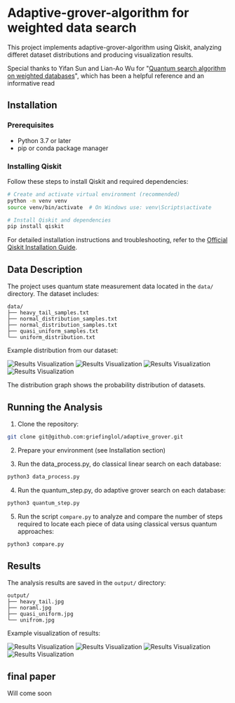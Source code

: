 # Adaptive-grover-algorithm for weighted data search

This project implements adaptive-grover-algorithm using Qiskit, analyzing differet dataset distributions and producing visualization results. 

Special thanks to Yifan Sun and Lian-Ao Wu for "[Quantum search algorithm on weighted databases](https://doi.org/10.1038/s41598-024-81701-7)", which has been a helpful reference and an informative read

## Installation

### Prerequisites
- Python 3.7 or later
- pip or conda package manager

### Installing Qiskit
Follow these steps to install Qiskit and required dependencies:

```bash
# Create and activate virtual environment (recommended)
python -m venv venv
source venv/bin/activate  # On Windows use: venv\Scripts\activate

# Install Qiskit and dependencies
pip install qiskit
```

For detailed installation instructions and troubleshooting, refer to the [Official Qiskit Installation Guide](https://qiskit.org/documentation/getting_started.html).

## Data Description

The project uses quantum state measurement data located in the `data/` directory. The dataset includes:

```
data/
├── heavy_tail_samples.txt       
├── normal_distribution_samples.txt
├── normal_distribution_samples.txt
├── quasi_uniform_samples.txt
└── uniform_distribution.txt  
```

Example distribution from our dataset:

![Results Visualization](data/heavy_tail.jpg)
![Results Visualization](data/normal.jpg)
![Results Visualization](data/quasi_unifrom.jpg)
![Results Visualization](data/unifrom.jpg)

The distribution graph shows the probability distribution of datasets.

## Running the Analysis

1. Clone the repository:
```bash
git clone git@github.com:griefinglol/adaptive_grover.git
```

2. Prepare your environment (see Installation section)

3. Run the data_process.py, do classical linear search on each database:
```bash
python3 data_process.py
```

4. Run the quantum_step.py, do adaptive grover search on each database:
```bash
python3 quantum_step.py
```

5. Run the script `compare.py` to analyze and compare the number of steps required to locate each piece of data using classical versus quantum approaches:
```bash
python3 compare.py
```


## Results

The analysis results are saved in the `output/` directory:

```
output/
├── heavy_tail.jpg     
├── noraml.jpg   
├── quasi_uniform.jpg   
└── unifrom.jpg 
```

Example visualization of results:

![Results Visualization](output/heavy_tail.jpg)
![Results Visualization](output/noraml.jpg)
![Results Visualization](output/quasi_uniform.jpg)
![Results Visualization](output/unifrom.jpg)

## final paper

Will come soon
